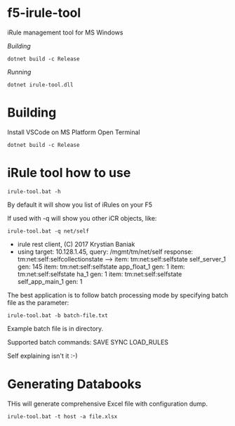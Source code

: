 # f5-irule-tool
iRule management tool for MS Windows


*Building*

`dotnet build -c Release`

*Running*

`dotnet irule-tool.dll`

# Building 

Install VSCode on MS Platform
Open Terminal

`dotnet build -c Release`

# iRule tool how to use

`irule-tool.bat -h`

By default it will show you list of iRules on your F5

If used with -q will show you other iCR objects, like:

`irule-tool.bat -q net/self`

+ irule rest client, (C) 2017 Krystian Baniak
+ using target: 10.128.1.45, query: /mgmt/tm/net/self
response: tm:net:self:selfcollectionstate -->
  item: tm:net:self:selfstate self_server_1 gen: 145
  item: tm:net:self:selfstate app_float_1 gen: 1
  item: tm:net:self:selfstate ha_1 gen: 1
  item: tm:net:self:selfstate self_app_main_1 gen: 1

The best application is to follow batch processing mode by specifying batch file as the parameter:

`irule-tool.bat -b batch-file.txt`

Example batch file is in directory.

Supported batch commands:
SAVE
SYNC
LOAD_RULES

Self explaining isn't it :-)

# Generating Databooks

THis will generate comprehensive Excel file with configuration dump.

`irule-tool.bat -t host -a file.xlsx`

